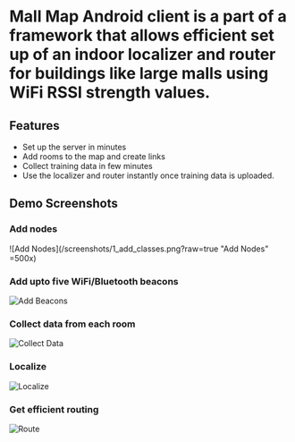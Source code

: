 # Mall Map Android client is a part of a framework that allows efficient set up of an indoor localizer and router for buildings like large malls using WiFi RSSI strength values.

## Features

 - Set up the server in minutes
 - Add rooms to the map and create links
 - Collect training data in few minutes
 - Use the localizer and router instantly once training data is uploaded.

## Demo Screenshots

### Add nodes
![Add Nodes](/screenshots/1_add_classes.png?raw=true "Add Nodes" =500x)

### Add upto five WiFi/Bluetooth beacons
![Add Beacons](/screenshots/2_add_beacons.png?raw=true "Add Beacons")

### Collect data from each room
![Collect Data](/screenshots/3_collect_training.png?raw=true "Collect Data")

### Localize
![Localize](/screenshots/4_localize.png?raw=true "Localize")

### Get efficient routing
![Route](/screenshots/5_route.png?raw=true "Route")
